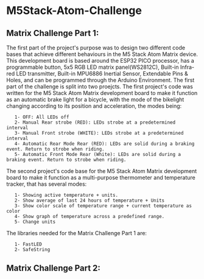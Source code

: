 # M5Stack-Atom-Challenge

## Matrix Challenge Part 1:
   The first part of the project's purpose was to design two different code bases that achieve different behaviours in the M5 Stack Atom Matrix device. This development board is based around the ESP32 PICO processor, has a programmable button, 5x5 RGB LED matrix panel(WS2812C), Built-in Infra-red LED transmitter, Built-in MPU6886 Inertial Sensor, Extendable Pins & Holes, and can be programmed through the Arduino Environment. The first part of the challenge is split into two proejcts. The first project's code was written for the M5 Stack Atom Matrix development board to make it function as an automatic brake light for a bicycle, with the mode of the bikelight changing according to its position and acceleration, the modes being:
       
       1- OFF: All LEDs off
       2- Manual Rear strobe (RED): LEDs strobe at a predetermined interval
       3- Manual Front strobe (WHITE): LEDs strobe at a predetermined interval
       4- Automatic Rear Mode Rear (RED): LEDs are solid during a braking event. Return to strobe when riding.
       5- Automatic Front Mode Rear (White): LEDs are solid during a braking event. Return to strobe when riding.

The second project's code base for the M5 Stack Atom Matrix development board to make it function as a multi-purpose thermometer and temperature tracker, that has several modes:

       1- Showing active temperature + units.
       2- Show average of last 24 hours of temperature + Units
       3- Show color scale of temperature range + current temperature as color
       4- Show graph of temperature across a predefined range.
       5- Change units
The libraries needed for the Matrix Challenge Part 1 are:
       
       1- FastLED
       2- SafeString
       
## Matrix Challenge Part 2:
   

